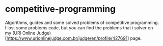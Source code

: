 # competitive-programming
Algorithms, guides and some solved problems of competitive programming. 
I lost some problems code, but you can find the problems that i solver on my (URI Online Judge)[https://www.urionlinejudge.com.br/judge/en/profile/427691] page.
